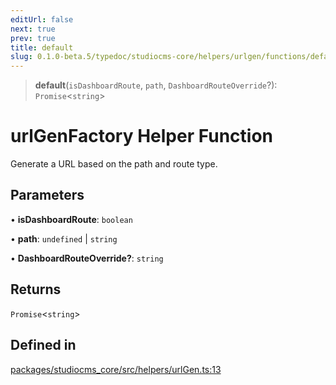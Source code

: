 ```yaml
---
editUrl: false
next: true
prev: true
title: default
slug: 0.1.0-beta.5/typedoc/studiocms-core/helpers/urlgen/functions/default
---
```


> **default**(`isDashboardRoute`, `path`, `DashboardRouteOverride`?): `Promise`\<`string`>

# urlGenFactory Helper Function

Generate a URL based on the path and route type.

## Parameters

• **isDashboardRoute**: `boolean`

• **path**: `undefined` | `string`

• **DashboardRouteOverride?**: `string`

## Returns

`Promise`\<`string`>

## Defined in

[packages/studiocms\_core/src/helpers/urlGen.ts:13](https://github.com/astrolicious/studiocms/tree/main/packages/studiocms_core/src/helpers/urlGen.ts#L13)
